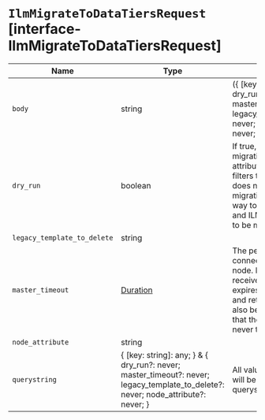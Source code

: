 # `IlmMigrateToDataTiersRequest` [interface-IlmMigrateToDataTiersRequest]

| Name | Type | Description |
| - | - | - |
| `body` | string | ({ [key: string]: any; } & { dry_run?: never; master_timeout?: never; legacy_template_to_delete?: never; node_attribute?: never; }) | All values in `body` will be added to the request body. |
| `dry_run` | boolean | If true, simulates the migration from node attributes based allocation filters to data tiers, but does not perform the migration. This provides a way to retrieve the indices and ILM policies that need to be migrated. |
| `legacy_template_to_delete` | string | &nbsp; |
| `master_timeout` | [Duration](./Duration.md) | The period to wait for a connection to the master node. If no response is received before the timeout expires, the request fails and returns an error. It can also be set to `-1` to indicate that the request should never timeout. |
| `node_attribute` | string | &nbsp; |
| `querystring` | { [key: string]: any; } & { dry_run?: never; master_timeout?: never; legacy_template_to_delete?: never; node_attribute?: never; } | All values in `querystring` will be added to the request querystring. |
